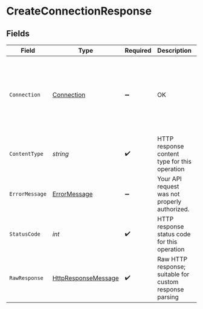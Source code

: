 # CreateConnectionResponse


## Fields

| Field                                                                                                                                                                                                                                                                                                                                                                                                                                                                 | Type                                                                                                                                                                                                                                                                                                                                                                                                                                                                  | Required                                                                                                                                                                                                                                                                                                                                                                                                                                                              | Description                                                                                                                                                                                                                                                                                                                                                                                                                                                           | Example                                                                                                                                                                                                                                                                                                                                                                                                                                                               |
| --------------------------------------------------------------------------------------------------------------------------------------------------------------------------------------------------------------------------------------------------------------------------------------------------------------------------------------------------------------------------------------------------------------------------------------------------------------------- | --------------------------------------------------------------------------------------------------------------------------------------------------------------------------------------------------------------------------------------------------------------------------------------------------------------------------------------------------------------------------------------------------------------------------------------------------------------------- | --------------------------------------------------------------------------------------------------------------------------------------------------------------------------------------------------------------------------------------------------------------------------------------------------------------------------------------------------------------------------------------------------------------------------------------------------------------------- | --------------------------------------------------------------------------------------------------------------------------------------------------------------------------------------------------------------------------------------------------------------------------------------------------------------------------------------------------------------------------------------------------------------------------------------------------------------------- | --------------------------------------------------------------------------------------------------------------------------------------------------------------------------------------------------------------------------------------------------------------------------------------------------------------------------------------------------------------------------------------------------------------------------------------------------------------------- |
| `Connection`                                                                                                                                                                                                                                                                                                                                                                                                                                                          | [Connection](../../Models/Shared/Connection.md)                                                                                                                                                                                                                                                                                                                                                                                                                       | :heavy_minus_sign:                                                                                                                                                                                                                                                                                                                                                                                                                                                    | OK                                                                                                                                                                                                                                                                                                                                                                                                                                                                    | {"id":"ee2eb431-c0fa-4dc9-93fa-d29781c12bcd","integrationId":"bf083d72-62c7-493e-aec9-81b4dbba7e2c","integrationKey":"dfxm","sourceId":"bdd831ce-eebd-4896-89a7-20e5ee8989ee","platformName":"Basiq","linkUrl":"https://link-api.codat.io/companies/86bd88cb-44ab-4dfb-b32f-87b19b14287f/connections/ee2eb431-c0fa-4dc9-93fa-d29781c12bcd/start","status":"Linked","lastSync":"2022-10-27T10:22:43.6464237Z","created":"2022-10-27T09:53:29Z","sourceType":"Banking"} |
| `ContentType`                                                                                                                                                                                                                                                                                                                                                                                                                                                         | *string*                                                                                                                                                                                                                                                                                                                                                                                                                                                              | :heavy_check_mark:                                                                                                                                                                                                                                                                                                                                                                                                                                                    | HTTP response content type for this operation                                                                                                                                                                                                                                                                                                                                                                                                                         |                                                                                                                                                                                                                                                                                                                                                                                                                                                                       |
| `ErrorMessage`                                                                                                                                                                                                                                                                                                                                                                                                                                                        | [ErrorMessage](../../Models/Shared/ErrorMessage.md)                                                                                                                                                                                                                                                                                                                                                                                                                   | :heavy_minus_sign:                                                                                                                                                                                                                                                                                                                                                                                                                                                    | Your API request was not properly authorized.                                                                                                                                                                                                                                                                                                                                                                                                                         |                                                                                                                                                                                                                                                                                                                                                                                                                                                                       |
| `StatusCode`                                                                                                                                                                                                                                                                                                                                                                                                                                                          | *int*                                                                                                                                                                                                                                                                                                                                                                                                                                                                 | :heavy_check_mark:                                                                                                                                                                                                                                                                                                                                                                                                                                                    | HTTP response status code for this operation                                                                                                                                                                                                                                                                                                                                                                                                                          |                                                                                                                                                                                                                                                                                                                                                                                                                                                                       |
| `RawResponse`                                                                                                                                                                                                                                                                                                                                                                                                                                                         | [HttpResponseMessage](https://learn.microsoft.com/en-us/dotnet/api/system.net.http.httpresponsemessage?view=net-5.0)                                                                                                                                                                                                                                                                                                                                                  | :heavy_check_mark:                                                                                                                                                                                                                                                                                                                                                                                                                                                    | Raw HTTP response; suitable for custom response parsing                                                                                                                                                                                                                                                                                                                                                                                                               |                                                                                                                                                                                                                                                                                                                                                                                                                                                                       |